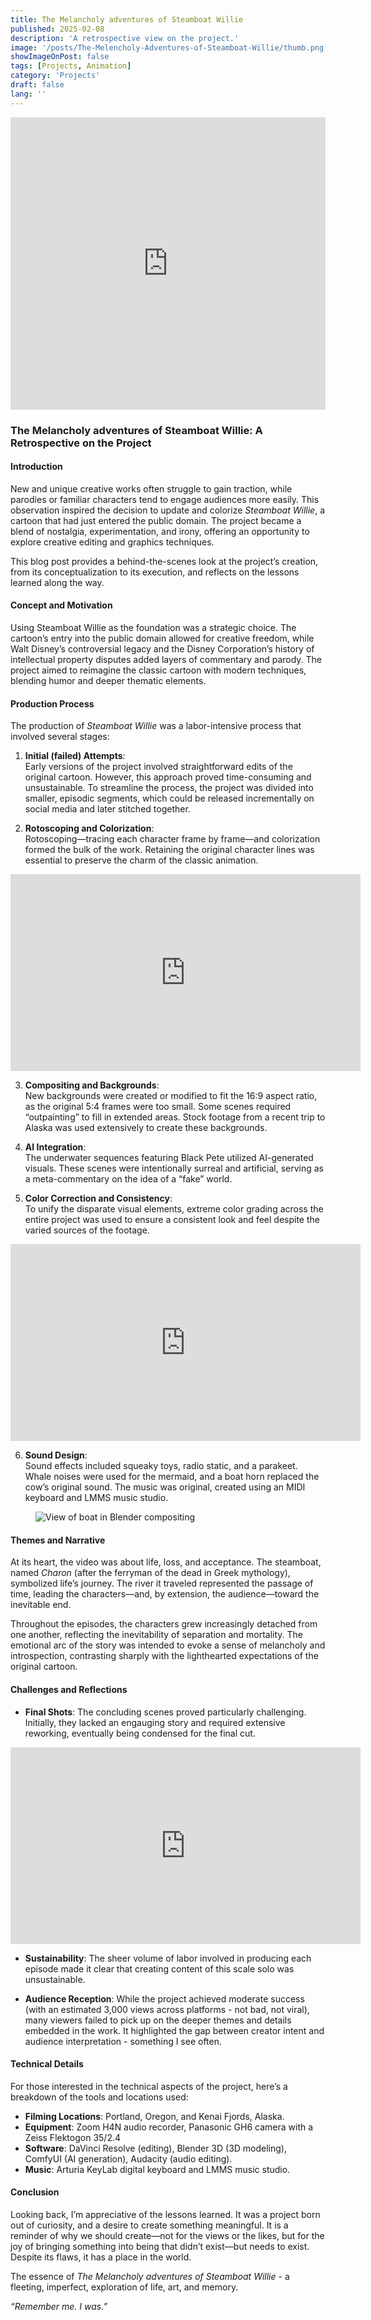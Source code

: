 ```yaml
---
title: The Melancholy adventures of Steamboat Willie
published: 2025-02-08
description: 'A retrospective view on the project.'
image: '/posts/The-Melencholy-Adventures-of-Steamboat-Willie/thumb.png'
showImageOnPost: false
tags: [Projects, Animation]
category: 'Projects'
draft: false 
lang: ''
---
```

<iframe width="100%" height="468" src="https://www.youtube.com/embed/GS9bdSrCvfw?si=3-TWFDISeYHEQ7Bv" title="YouTube video player" frameborder="0" allow="accelerometer; autoplay; clipboard-write; encrypted-media; gyroscope; picture-in-picture; " referrerpolicy="strict-origin-when-cross-origin" allowfullscreen></iframe>

### **The Melancholy adventures of Steamboat Willie: A Retrospective on the Project**

#### **Introduction**
New and unique creative works often struggle to gain traction, while parodies or familiar characters tend to engage audiences more easily. This observation inspired the decision to update and colorize *Steamboat Willie*, a cartoon that had just entered the public domain. The project became a blend of nostalgia, experimentation, and irony, offering an opportunity to explore creative editing and graphics techniques.

This blog post provides a behind-the-scenes look at the project’s creation, from its conceptualization to its execution, and reflects on the lessons learned along the way.

#### **Concept and Motivation**
Using Steamboat Willie as the foundation was a strategic choice. The cartoon’s entry into the public domain allowed for creative freedom, while Walt Disney’s controversial legacy and the Disney Corporation’s history of intellectual property disputes added layers of commentary and parody. The project aimed to reimagine the classic cartoon with modern techniques, blending humor and deeper thematic elements.

#### **Production Process**
The production of *Steamboat Willie* was a labor-intensive process that involved several stages:

1. **Initial (failed) Attempts**:  
   Early versions of the project involved straightforward edits of the original cartoon. However, this approach proved time-consuming and unsustainable. To streamline the process, the project was divided into smaller, episodic segments, which could be released incrementally on social media and later stitched together.

2. **Rotoscoping and Colorization**:  
   Rotoscoping—tracing each character frame by frame—and colorization formed the bulk of the work. Retaining the original character lines was essential to preserve the charm of the classic animation.
<iframe width="560" height="315" src="https://www.youtube-nocookie.com/embed/TlmBrhCwX_I?si=dH5iKUVLSFurjvSq&amp;controls=0&modestbranding=1&rel=0" title="YouTube video player" frameborder="0" allow="accelerometer; autoplay; clipboard-write; encrypted-media; gyroscope; picture-in-picture;" referrerpolicy="strict-origin-when-cross-origin" allowfullscreen></iframe>

3. **Compositing and Backgrounds**:  
   New backgrounds were created or modified to fit the 16:9 aspect ratio, as the original 5:4 frames were too small. Some scenes required “outpainting” to fill in extended areas. Stock footage from a recent trip to Alaska was used extensively to create these backgrounds.

4. **AI Integration**:  
   The underwater sequences featuring Black Pete utilized AI-generated visuals. These scenes were intentionally surreal and artificial, serving as a meta-commentary on the idea of a “fake” world.

5. **Color Correction and Consistency**:  
   To unify the disparate visual elements, extreme color grading across the entire project was used to ensure a consistent look and feel despite the varied sources of the footage.
<iframe width="560" height="315" src="https://www.youtube.com/embed/3rTQliK1MAU?si=SMEKRiJ_Rlmpq1oT&controls=0&modestbranding=1&rel=0" 
title="YouTube video player" frameborder="0" allow="accelerometer; autoplay; clipboard-write; encrypted-media; gyroscope; picture-in-picture;" referrerpolicy="strict-origin-when-cross-origin" allowfullscreen></iframe>

6. **Sound Design**:  
   Sound effects included squeaky toys, radio static, and a parakeet. Whale noises were used for the mermaid, and a boat horn replaced the cow’s original sound. The music was original, created using an MIDI keyboard and LMMS music studio.

<div style="padding-left: 40px; padding-right: 40px;">
  <img src="/posts/The-Melencholy-Adventures-of-Steamboat-Willie/Blender.png" alt="View of boat in Blender compositing" style="max-width: 100%; height: auto;">
</div>

#### **Themes and Narrative**
At its heart, the video was about life, loss, and acceptance. The steamboat, named *Charon* (after the ferryman of the dead in Greek mythology), symbolized life’s journey. The river it traveled represented the passage of time, leading the characters—and, by extension, the audience—toward the inevitable end.

Throughout the episodes, the characters grew increasingly detached from one another, reflecting the inevitability of separation and mortality. The emotional arc of the story was intended to evoke a sense of melancholy and introspection, contrasting sharply with the lighthearted expectations of the original cartoon.

#### **Challenges and Reflections**
- **Final Shots**:   The concluding scenes proved particularly challenging. Initially, they lacked an engauging story and required extensive reworking, eventually being condensed for the final cut.
<iframe width="560" height="315" src="https://www.youtube.com/embed/jGCAgHO-oCQ?si=4rYzPYcDph1ztXze&controls=0&modestbranding=1&rel=0" title="YouTube video player" frameborder="0" allow="accelerometer; autoplay; clipboard-write; encrypted-media; gyroscope; picture-in-picture;" referrerpolicy="strict-origin-when-cross-origin" allowfullscreen></iframe>

- **Sustainability**: The sheer volume of labor involved in producing each episode made it clear that creating content of this scale solo was unsustainable.

- **Audience Reception**: While the project achieved moderate success (with an estimated 3,000 views across platforms - not bad, not viral), many viewers failed to pick up on the deeper themes and details embedded in the work. It highlighted the gap between creator intent and audience interpretation - something I see often.

#### **Technical Details**
For those interested in the technical aspects of the project, here’s a breakdown of the tools and locations used:
- **Filming Locations**: Portland, Oregon, and Kenai Fjords, Alaska.
- **Equipment**: Zoom H4N audio recorder, Panasonic GH6 camera with a Zeiss Flektogon 35/2.4
- **Software**: DaVinci Resolve (editing), Blender 3D (3D modeling), ComfyUI (AI generation), Audacity (audio editing).
- **Music**: Arturia KeyLab digital keyboard and LMMS music studio.

#### **Conclusion**
Looking back, I’m appreciative of the lessons learned. It was a project born out of curiosity, and a desire to create something meaningful. It is a reminder of why we should create—not for the views or the likes, but for the joy of bringing something into being that didn’t exist—but needs to exist. Despite its flaws, it has a place in the world.


The essence of *The Melancholy adventures of Steamboat Willie* - a fleeting, imperfect, exploration of life, art, and memory. 

*“Remember me. I was.”*  